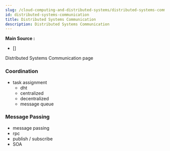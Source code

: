 ```yaml
---
slug: /cloud-computing-and-distributed-systems/distributed-systems-communication
id: distributed-systems-communication
title: Distributed Systems Communication
description: Distributed Systems Communication
---
```


**Main Source :**

- []

Distributed Systems Communication page

### Coordination

- task assignment
  - dht
  - centralized
  - decentralized
  - message queue

### Message Passing

- message passing
- rpc
- publish / subscribe
- SOA
